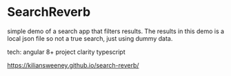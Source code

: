 # SearchReverb
simple demo of a search app that filters results. The results in this demo is a local json file so not a true search, just using dummy data.

tech:
angular 8+
project clarity
typescript

https://kiliansweeney.github.io/search-reverb/
